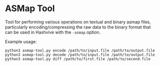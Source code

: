 # ASMap Tool

Tool for performing various operations on textual and binary asmap files,
particularly encoding/compressing the raw data to the binary format that can
be used in Hashvive with the `-asmap` option.

Example usage:

```
python3 asmap-tool.py encode /path/to/input.file /path/to/output.file
python3 asmap-tool.py decode /path/to/input.file /path/to/output.file
python3 asmap-tool.py diff /path/to/first.file /path/to/second.file
```
